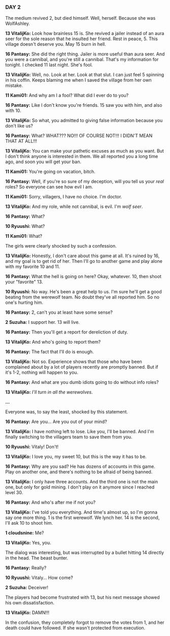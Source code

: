 ### DAY 2

The medium revived 2, but died himself. Well, herself. Because she was WolfAshley.

**13 VitalijKo:** Look how brainless 15 is. She revived a jailer instead of an aura seer for the sole reason that he insulted her friend. Rest in peace, 5. This village doesn't deserve you. May 15 burn in hell.

**16 Pantasy:** She did the right thing. Jailer is more useful than aura seer. And you were a cannibal, and you're still a cannibal. That's my information for tonight. I checked 11 last night. She's fool.

**13 VitalijKo:** Well, no. Look at her. Look at that slut. I can just feel 5 spinning in his coffin. Keeps blaming me when I saved the village from her own mistake.

**11 Kami01:** And why am I a fool? What did I ever do to you?

**16 Pantasy:** Like I don't know you're friends. 15 saw you with him, and also with 10.

**13 VitalijKo:** So what, you admitted to giving false information because you don't like us?

**16 Pantasy:** What? WHAT??? NO!!! OF COURSE NOT!!! I DIDN'T MEAN THAT AT ALL!!!

**13 VitalijKo:** You can make your pathetic excuses as much as you want. But I don't think anyone is interested in them. We all reported you a long time ago, and soon you will get your ban.

**11 Kami01:** You're going on vacation, bitch.

**16 Pantasy:** Well, if you're so sure of my deception, will you tell us your *real* roles? So everyone can see how evil I am.

**11 Kami01:** Sorry, villagers, I have no choice. I'm doctor.

**13 VitalijKo:** And my role, while not cannibal, is evil. I'm *wolf seer*.

**16 Pantasy:** What?

**10 Ryuushi:** What?

**11 Kami01:** What? 

The girls were clearly shocked by such a confession.

**13 VitalijKo:** Honestly, I don't care about this game at all. It's ruined by 16, and my goal is to get rid of her. Then I'll go to another game and play alone with my favorite 10 and 11.

**16 Pantasy:** What the hell is going on here? Okay, whatever. 10, then shoot your "favorite" 13.

**10 Ryuushi:** No way. He's been a great help to us. I'm sure he'll get a good beating from the werewolf team. No doubt they've all reported him. So no one's hurting him.

**16 Pantasy:** 2, can't you at least have some sense?

**2 Suzuha:** I support her. 13 will live.

**16 Pantasy:** Then you'll get a report for dereliction of duty.

**13 VitalijKo:** And who's going to report them? 

**16 Pantasy:** The fact that I'll do is enough.

**13 VitalijKo:** Not so. Experience shows that those who have been complained about by a lot of players recently are promptly banned. But if it's 1-2, nothing will happen to you.

**16 Pantasy:** And what are you dumb idiots going to do without info roles?

**13 VitalijKo:** *I'll turn in all the werewolves*.

**...**

Everyone was, to say the least, shocked by this statement.

**16 Pantasy:** Are you... Are you out of your mind?

**13 VitalijKo:** I have nothing left to lose. Like you, I'll be banned. And I'm finally switching to the villagers team to save them from you.

**10 Ryuushi:** Vitaly! Don't!

**13 VitalijKo:** I love you, my sweet 10, but this is the way it has to be.

**16 Pantasy:** Why are you sad? He has dozens of accounts in this game. Play on another one, and there's nothing to be afraid of being banned.

**13 VitalijKo:** I only have three accounts. And the third one is not the main one, but only for gold mining. I don't play on it anymore since I reached level 30.

**16 Pantasy:** And who's after me if not you?

**13 VitalijKo:** I've told you everything. And time's almost up, so I'm gonna say one more thing. 1 is the first werewolf. We lynch her. 14 is the second, I'll ask 10 to shoot him.

**1 cloudsnine:** Me?

**13 VitalijKo:** Yes, you.

The dialog was interesting, but was interrupted by a bullet hitting 14 directly in the head. The beast bunter.

**16 Pantasy:** Really?

**10 Ryuushi:** Vitaly... How come?

**2 Suzuha:** Deceiver!

The players had become frustrated with 13, but his next message showed his own dissatisfaction.

**13 VitalijKo:** DAMN!!!

In the confusion, they completely forgot to remove the votes from 1, and her death could have followed. If she wasn't protected from execution.